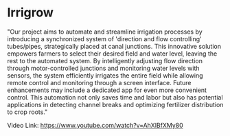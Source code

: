 # Irrigrow

"Our project aims to automate and streamline irrigation processes by introducing a synchronized system of 'direction and flow controlling' tubes/pipes, strategically placed at canal junctions. This innovative solution empowers farmers to select their desired field and water level, leaving the rest to the automated system. By intelligently adjusting flow direction through motor-controlled junctions and monitoring water levels with sensors, the system efficiently irrigates the entire field while allowing remote control and monitoring through a screen interface. Future enhancements may include a dedicated app for even more convenient control. This automation not only saves time and labor but also has potential applications in detecting channel breaks and optimizing fertilizer distribution to crop roots."

Video Link: https://www.youtube.com/watch?v=AhXlBfXMy80
